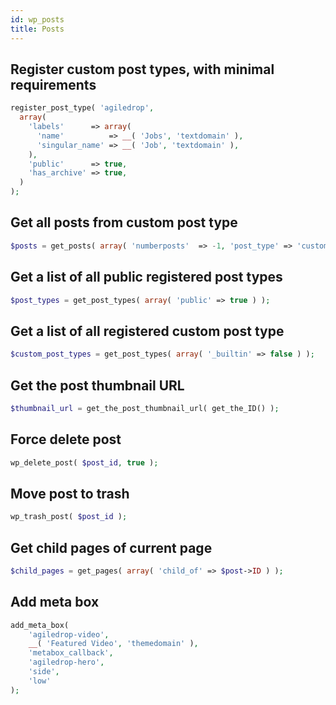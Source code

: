 ```yaml
---
id: wp_posts
title: Posts
---
```


## Register custom post types, with minimal requirements
``` php
register_post_type( 'agiledrop',
  array(
    'labels'      => array(
      'name'          => __( 'Jobs', 'textdomain' ),
      'singular_name' => __( 'Job', 'textdomain' ),
    ),
    'public'      => true,
    'has_archive' => true,
  )
);
```

## Get all posts from custom post type
``` php
$posts = get_posts( array( 'numberposts'  => -1, 'post_type' => 'custom_post_type' ) );
```

## Get a list of all public registered post types
``` php
$post_types = get_post_types( array( 'public' => true ) );
```

## Get a list of all registered custom post type
``` php
$custom_post_types = get_post_types( array( '_builtin' => false ) );
```

## Get the post thumbnail URL
``` php
$thumbnail_url = get_the_post_thumbnail_url( get_the_ID() );
```

## Force delete post
``` php
wp_delete_post( $post_id, true );
```

## Move post to trash
``` php
wp_trash_post( $post_id );
```

## Get child pages of current page
``` php
$child_pages = get_pages( array( 'child_of' => $post->ID ) );
```

## Add meta box 
``` php
add_meta_box(
	'agiledrop-video',
	__( 'Featured Video', 'themedomain' ),
	'metabox_callback',
	'agiledrop-hero',
	'side',
	'low'
);
```